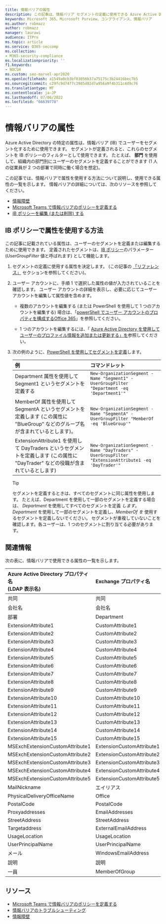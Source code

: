 ```yaml
---
title: 情報バリアの属性
description: この記事は、情報バリア セグメントの定義に使用できる Azure Active Directory ユーザー アカウント属性のリファレンスです。
keywords: Microsoft 365、Microsoft Purview、コンプライアンス、情報バリア
ms.author: robmazz
author: robmazz
manager: laurawi
audience: ITPro
ms.topic: article
ms.service: O365-seccomp
ms.collection:
- M365-security-compliance
ms.localizationpriority: ''
f1.keywords:
- NOCSH
ms.custom: seo-marvel-apr2020
ms.openlocfilehash: a1549a0cb3bf03056b37a75175c3b24416bec7b5
ms.sourcegitcommit: c29fc9d7477c3985d02d7a956a9f4b311c4d9c76
ms.translationtype: MT
ms.contentlocale: ja-JP
ms.lasthandoff: 07/06/2022
ms.locfileid: "66639778"
---
```

# <a name="information-barriers-attributes"></a>情報バリアの属性

Azure Active Directory の特定の属性は、情報バリア (IB) でユーザーをセグメント化するために使用できます。 セグメントが定義されると、これらのセグメントを IB ポリシーのフィルターとして使用できます。 たとえば、 **部門** を使用して、組織内の部門別にユーザーのセグメントを定義することができます (1 人の従業員が 2 つの部署で同時に働く場合を想定)。

この記事では、情報バリアで属性を使用する方法について説明し、使用できる属性の一覧を示します。 情報バリアの詳細については、次のリソースを参照してください。

- [情報障壁](information-barriers.md)
- [Microsoft Teams で情報バリアのポリシーを定義する](information-barriers-policies.md)
- [IB ポリシーを編集 (または削除) する](information-barriers-edit-segments-policies.md)

## <a name="how-to-use-attributes-in-ib-policies"></a>IB ポリシーで属性を使用する方法

この記事に記載されている属性は、ユーザーのセグメントを定義または編集するために使用できます。 定義されたセグメントは、[IB ポリシー](information-barriers-policies.md)のパラメーター (*UserGroupFilter* 値と呼ばれます) として機能します。

1. セグメントの定義に使用する属性を決定します。 (この記事の [「リファレンス」](#reference) セクションを参照してください)。

2. ユーザー アカウントに、手順 1 で選択した属性の値が入力されていることを確認します。 ユーザー アカウントの詳細を表示し、必要に応じてユーザー アカウントを編集して属性値を含めます。 

    - 複数のアカウントを編集する (または PowerShell を使用して 1 つのアカウントを編集する) 場合は、「[powerShell でユーザー アカウントのプロパティを構成するOffice 365](../enterprise/configure-user-account-properties-with-microsoft-365-powershell.md)」を参照してください。

    - 1 つのアカウントを編集するには、「 [Azure Active Directory を使用してユーザーのプロファイル情報を追加または更新する」を](/azure/active-directory/fundamentals/active-directory-users-profile-azure-portal)参照してください。

3. 次の例のように、[PowerShell を使用してセグメントを定義](information-barriers-policies.md#define-segments-using-powershell)します。

    |**例**|**コマンドレット**|
    |:----------|:---------|
    | Department 属性を使用して Segment1 というセグメントを定義する | `New-OrganizationSegment -Name "Segment1" -UserGroupFilter "Department -eq 'Department1'"` |
    | MemberOf 属性を使用して SegmentA というセグメントを定義します (この属性に "BlueGroup" などのグループ名が含まれているとします)。 | `New-OrganizationSegment -Name "SegmentA" -UserGroupFilter "MemberOf -eq 'BlueGroup'"` |
    | ExtensionAttribute1 を使用して DayTraders というセグメントを定義します (この属性に "DayTrader" などの役職が含まれているとします) | `New-OrganizationSegment -Name "DayTraders" -UserGroupFilter "ExtensionAttribute1 -eq 'DayTrader'"` |

    > [!TIP]
    > セグメントを定義するときは、すべてのセグメントに同じ属性を使用します。 たとえば、Department を使用して一部のセグメントを定義する場合は、 *Department* を使用してすべてのセグメントを定義 *します*。 *Department* を使用して一部のセグメントを定義し、*MemberOf を* 使用するセグメントを定義しないでください。 セグメントが重複していないことを確認します。各ユーザーは、1 つのセグメントに割り当てる必要があります。

## <a name="reference"></a>関連情報

次の表に、情報バリアで使用できる属性の一覧を示します。

|**Azure Active Directory プロパティ名<br/> (LDAP 表示名)**|**Exchange プロパティ名**|
|:---------------------------------------------------------------|:-------------------------|
| 共同 | 共同 |
| 会社名 | 会社名 |
| 部署 | Department |
| ExtensionAttribute1 | CustomAttribute1 |
| ExtensionAttribute2 | CustomAttribute2 |
| ExtensionAttribute3 | CustomAttribute3 |
| ExtensionAttribute4 | CustomAttribute4 |
| ExtensionAttribute5 | CustomAttribute5 |
| ExtensionAttribute6 | CustomAttribute6 |
| ExtensionAttribute7 | CustomAttribute7 |
| ExtensionAttribute8 | CustomAttribute8 |
| ExtensionAttribute9 | CustomAttribute9 |
| ExtensionAttribute10 | CustomAttribute10 |
| ExtensionAttribute11 | CustomAttribute11 |
| ExtensionAttribute12 | CustomAttribute12 |
| ExtensionAttribute13 | CustomAttribute13 |
| ExtensionAttribute14 | CustomAttribute14 |
| ExtensionAttribute15 | CustomAttribute15 |
| MSExchExtensionCustomAttribute1 | ExtensionCustomAttribute1 |
| MSExchExtensionCustomAttribute2 | ExtensionCustomAttribute2 |
| MSExchExtensionCustomAttribute3 | ExtensionCustomAttribute3 |
| MSExchExtensionCustomAttribute4 | ExtensionCustomAttribute4 |
| MSExchExtensionCustomAttribute5 | ExtensionCustomAttribute5 |
| MailNickname | エイリアス |
| PhysicalDeliveryOfficeName | Office |
| PostalCode | PostalCode |
| Proxyaddresses | EmailAddresses |
| StreetAddress | StreetAddress |
| Targetaddress | ExternalEmailAddress |
| UsageLocation | UsageLocation |
| UserPrincipalName | UserPrincipalName |
| メール | WindowsEmailAddress |
| 説明 | 説明 |
| 一員 | MemberOfGroup |

## <a name="resources"></a>リソース

- [Microsoft Teams で情報バリアのポリシーを定義する](information-barriers-policies.md)
- [情報バリアのトラブルシューティング](/office365/troubleshoot/information-barriers/information-barriers-troubleshooting)
- [情報障壁](information-barriers.md)
